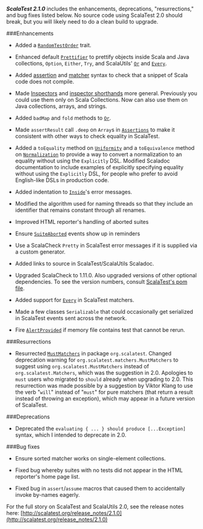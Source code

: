 ***ScalaTest 2.1.0*** includes the enhancements, deprecations, "resurrections," and bug fixes listed below. No source code using
ScalaTest 2.0 should break, but you will likely need to do a clean build to upgrade.

###Enhancements

* Added a [`RandomTestOrder`](http://doc.scalatest.org/2.1.0/index.html#org.scalatest.RandomTestOrder) trait.

* Enhanced default [`Prettifier`](http://doc.scalatest.org/2.1.0/index.html#org.scalautils.Prettifier) to prettify objects inside Scala and Java collections, `Option`, `Either`, `Try`, and ScalaUtils' [`Or`](http://doc.scalatest.org/2.1.0/index.html#org.scalautils.Or) and [`Every`](http://doc.scalatest.org/2.1.0/index.html#org.scalautils.Every).

* Added [assertion](http://doc.scalatest.org/2.1.0/index.html#org.scalatest.Assertions@@checkingThatCodeDoesNotCompile) and [matcher](http://doc.scalatest.org/2.1.0/index.html#org.scalatest.Matchers@@checkingThatCodeDoesNotCompile) syntax to check that a snippet of Scala code does not compile.

* Made [Inspectors](http://doc.scalatest.org/2.1.0/index.html#org.scalatest.Inspectors) and [inspector shorthands](http://doc.scalatest.org/2.1.0/index.html#org.scalatest.Matchers@@inspectorShorthands) more general. Previously you could use them only on Scala Collections. Now can also use them on Java collections, arrays, and strings.

* Added `badMap` and `fold` methods to [`Or`](http://doc.scalatest.org/2.1.0/index.html#org.scalautils.Or).

* Made `assertResult` call `.deep` on `Array`s in [`Assertions`](http://doc.scalatest.org/2.1.0/index.html#org.scalatest.Assertions)
to make it consistent with other ways to check equality in ScalaTest.

* Added a `toEquality` method on [`Uniformity`](http://doc.scalatest.org/2.1.0/index.html#org.scalautils.Uniformity)
and a `toEquivalence` method on [`Normalization`](http://doc.scalatest.org/2.1.0/index.html#org.scalautils.Normalization) to provide a way
to convert a normalization to an equality without using the `Explicitly` DSL. Modified Scaladoc documentation to include
examples of explicitly specifying equality without using the `Explicitly` DSL, for people who prefer to avoid English-like DSLs in production code.

* Added indentation to [`Inside`](http://doc.scalatest.org/2.1.0/index.html#org.scalatest.Inside)'s error messages.

* Modified the algorithm used for naming threads so that they include an identifier that remains constant through all renames.

* Improved HTML reporter's handling of aborted suites

* Ensure [`SuiteAborted`](http://doc.scalatest.org/2.1.0/index.html#org.scalatest.events.SuiteAborted) events show up in reminders

* Use a ScalaCheck `Pretty` in ScalaTest error messages if it is supplied via a custom generator.

* Added links to source in ScalaTest/ScalaUtils Scaladoc.

* Upgraded ScalaCheck to 1.11.0. Also upgraded versions of other optional dependencies. To see the version numbers, consult [ScalaTest's pom file](https://oss.sonatype.org/content/groups/public/org/scalatest/scalatest_2.10/2.1.0/scalatest_2.10-2.1.0.pom).

* Added support for [`Every`](http://doc.scalatest.org/2.1.0/index.html#org.scalautils.Every) in ScalaTest matchers.

* Made a few classes `Serializable` that could occasionally get serialized in ScalaTest events sent across the network.

* Fire [`AlertProvided`](http://doc.scalatest.org/2.1.0/index.html#org.scalatest.events.AlertProvided) if memory file contains test that cannot be rerun.

###Resurrections

* Resurrected [`MustMatchers`](http://doc.scalatest.org/2.1.0/index.html#org.scalatest.MustMatchers) in package `org.scalatest`.
Changed deprecation warning for `org.scalatest.matchers.MustMatchers` to suggest using `org.scalatest.MustMatchers`
instead of `org.scalatest.Matchers`, which was the suggestion in 2.0. Apologies to `must` users who migrated to `should` already when upgrading to 2.0. This resurrection was made possible by a suggestion by Viktor Klang to use the verb "`will`" instead of "`must`" for pure matchers (that return a result instead of throwing an exception), which may appear in a future version of ScalaTest.

###Deprecations

* Deprecated the `evaluating { ... } should produce [...Exception]` syntax, which I intended to deprecate in 2.0.

###Bug fixes

* Ensure sorted matcher works on single-element collections.

* Fixed bug whereby suites with no tests did not appear in the HTML reporter's home page list.

* Fixed bug in `assert`/`assume` macros that caused them to accidentally invoke by-names eagerly.

For the full story on ScalaTest and ScalaUtils 2.0, see the release notes here: [http://scalatest.org/release_notes/2.1.0](http://scalatest.org/release_notes/2.1.0)

